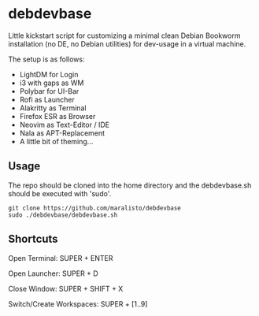 # debdevbase
Little kickstart script for customizing a minimal clean Debian Bookworm installation (no DE, no Debian utilities) for dev-usage in a virtual machine.

The setup is as follows:
 - LightDM for Login
 - i3 with gaps as WM
 - Polybar for UI-Bar
 - Rofi as Launcher
 - Alakritty as Terminal
 - Firefox ESR as Browser
 - Neovim as Text-Editor / IDE
 - Nala as APT-Replacement
 - A little bit of theming...

## Usage
The repo should be cloned into the home directory and the debdevbase.sh should be executed with 'sudo'.

```
git clone https://github.com/maralisto/debdevbase
sudo ./debdevbase/debdevbase.sh
```

## Shortcuts
Open Terminal: SUPER + ENTER

Open Launcher: SUPER + D

Close Window: SUPER + SHIFT + X

Switch/Create Workspaces: SUPER + [1..9]
